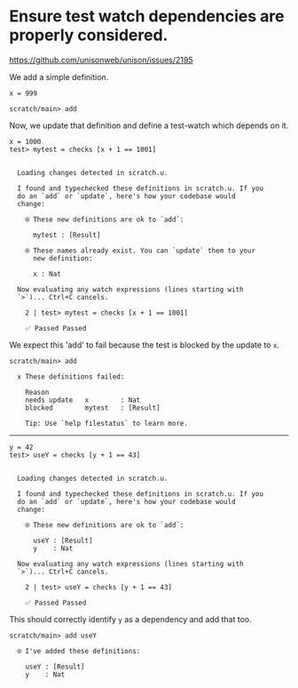 # Ensure test watch dependencies are properly considered.

https://github.com/unisonweb/unison/issues/2195

We add a simple definition.

``` unison :hide
x = 999
```

``` ucm :hide
scratch/main> add
```

Now, we update that definition and define a test-watch which depends on it.

``` unison
x = 1000
test> mytest = checks [x + 1 == 1001]
```

``` ucm :added-by-ucm

  Loading changes detected in scratch.u.

  I found and typechecked these definitions in scratch.u. If you
  do an `add` or `update`, here's how your codebase would
  change:

    ⍟ These new definitions are ok to `add`:
    
      mytest : [Result]
    
    ⍟ These names already exist. You can `update` them to your
      new definition:
    
      x : Nat

  Now evaluating any watch expressions (lines starting with
  `>`)... Ctrl+C cancels.

    2 | test> mytest = checks [x + 1 == 1001]
    
    ✅ Passed Passed
```

We expect this 'add' to fail because the test is blocked by the update to `x`.

``` ucm :error
scratch/main> add

  x These definitions failed:

    Reason
    needs update   x        : Nat
    blocked        mytest   : [Result]

    Tip: Use `help filestatus` to learn more.
```

-----

``` unison
y = 42
test> useY = checks [y + 1 == 43]
```

``` ucm :added-by-ucm

  Loading changes detected in scratch.u.

  I found and typechecked these definitions in scratch.u. If you
  do an `add` or `update`, here's how your codebase would
  change:

    ⍟ These new definitions are ok to `add`:
    
      useY : [Result]
      y    : Nat

  Now evaluating any watch expressions (lines starting with
  `>`)... Ctrl+C cancels.

    2 | test> useY = checks [y + 1 == 43]
    
    ✅ Passed Passed
```

This should correctly identify `y` as a dependency and add that too.

``` ucm
scratch/main> add useY

  ⍟ I've added these definitions:

    useY : [Result]
    y    : Nat
```
